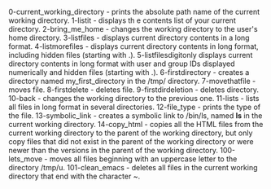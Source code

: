 0-current_working_directory - prints the absolute path name of the current working directory.
1-listit - displays th e contents list of your current directory.
2-bring_me_home - changes the working directory to the user's home directory.
3-listfiles - displays current directory contents in a long format.
4-listmorefiles - displays current directory contents in long format, including hidden files (starting with .).
5-listfilesdigitonly displays current directory contents in long format with user and group IDs displayed numerically and hidden files (starting with .).
6-firstdirectory - creates a directory named my_first_directory in the /tmp/ directory.
7-movethatfile - moves file.
8-firstdelete - deletes file.
9-firstdirdeletion - deletes directory.
10-back - changes the working directory to the previous one.
11-lists - lists all files in long format in several directories.
12-file_type - prints the type of the file.
13-symbolic_link - creates a symbolic link to /bin/ls, named __ls__ in the current working directory.
14-copy_html - copies all the HTML files from the current working directory to the parent of the working directory, but only copy files that did not exist in the parent of the working directory or were newer than the versions in the parent of the working directory.
100-lets_move - moves all files beginning with an uppercase letter to the directory /tmp/u.
101-clean_emacs - deletes all files in the current working directory that end with the character ~.
